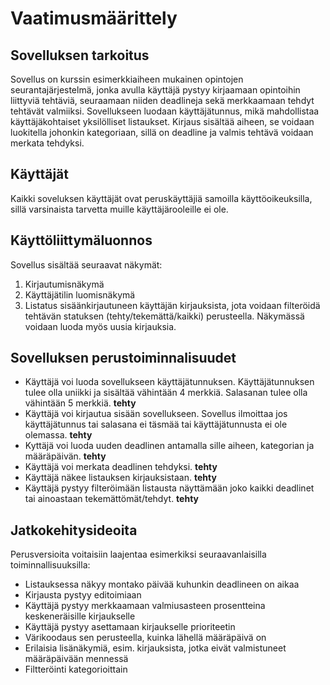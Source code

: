 # Vaatimusmäärittely

## Sovelluksen tarkoitus

Sovellus on kurssin esimerkkiaiheen mukainen opintojen seurantajärjestelmä, jonka avulla käyttäjä pystyy kirjaamaan opintoihin liittyviä tehtäviä, seuraamaan niiden deadlineja sekä merkkaamaan tehdyt tehtävät valmiiksi. Sovellukseen luodaan käyttäjätunnus, mikä mahdollistaa käyttäjäkohtaiset yksilölliset listaukset. Kirjaus sisältää aiheen, se voidaan luokitella johonkin kategoriaan, sillä on deadline ja valmis tehtävä voidaan merkata tehdyksi.

## Käyttäjät

Kaikki soveluksen käyttäjät ovat peruskäyttäjiä samoilla käyttöoikeuksilla, sillä varsinaista tarvetta muille käyttäjärooleille ei ole.

## Käyttöliittymäluonnos

Sovellus sisältää seuraavat näkymät:
1. Kirjautumisnäkymä
2. Käyttäjätilin luomisnäkymä
3. Listatus sisäänkirjautuneen käyttäjän kirjauksista, jota voidaan filteröidä tehtävän statuksen (tehty/tekemättä/kaikki) perusteella. Näkymässä voidaan luoda myös uusia kirjauksia.

## Sovelluksen perustoiminnalisuudet

- Käyttäjä voi luoda sovellukseen käyttäjätunnuksen. Käyttäjätunnuksen tulee olla uniikki ja sisältää vähintään 4 merkkiä. Salasanan tulee olla vähintään 5 merkkiä. **tehty**
- Käyttäjä voi kirjautua sisään sovellukseen. Sovellus ilmoittaa jos käyttäjätunnus tai salasana ei täsmää tai käyttäjätunnusta ei ole olemassa. **tehty**
- Kyttäjä voi luoda uuden deadlinen antamalla sille aiheen, kategorian ja määräpäivän. **tehty**
- Käyttäjä voi merkata deadlinen tehdyksi. **tehty**
- Käyttäjä näkee listauksen kirjauksistaan. **tehty**
- Käyttäjä pystyy filteröimään listausta näyttämään joko kaikki deadlinet tai ainoastaan tekemättömät/tehdyt. **tehty**

## Jatkokehitysideoita

Perusversioita voitaisiin laajentaa esimerkiksi seuraavanlaisilla toiminnallisuuksilla:

- Listauksessa näkyy montako päivää kuhunkin deadlineen on aikaa
- Kirjausta pystyy editoimiaan
- Käyttäjä pystyy merkkaamaan valmiusasteen prosentteina keskeneräisille kirjaukselle
- Käyttäjä pystyy asettamaan kirjaukselle prioriteetin
- Värikoodaus sen perusteella, kuinka lähellä määräpäivä on
- Erilaisia lisänäkymiä, esim. kirjauksista, jotka eivät valmistuneet määräpäivään mennessä
- Filtteröinti kategorioittain
